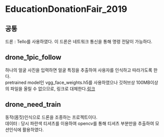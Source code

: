 # EducationDonationFair_2019
## 공통
드론 : Tello를 사용하였다. 이 드론은 네트워크 통신을 통해 명령 전달이 가능하다.  
## drone_1pic_follow
하나의 얼굴 사진을 입력하면 얼굴 특징을 추출하여 사용자를 인식하고 따라가도록 한다.  
pretrained model인 vgg_face_weights.h5를 사용하였으나 깃허브상 100MB이상의 파일을 올릴 수 없으므로, 링크로 대체한다.<a href link="https://www.kaggle.com/datasets/acharyarupak391/vggfaceweights">링크</a>
## drone_need_train
동작(몸짓)인식으로 드론을 조종하는 프로젝트이다.  
데이터 : 당시 파란색 티셔츠를 이용하여 opencv를 통해 티셔츠 부분만을 추출하여 모션인식에 활용하였다.
